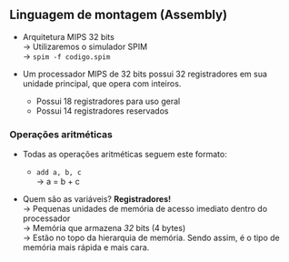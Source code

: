 ## Linguagem de montagem (Assembly)

- Arquitetura MIPS 32 bits
</br>&rarr;  Utilizaremos o simulador SPIM
</br>&rarr; `spim -f codigo.spim`

- Um processador MIPS de 32 bits possui 32 registradores em sua unidade principal, que opera com inteiros.
    - Possui 18 registradores para uso geral
    - Possui 14 registradores reservados


### Operações aritméticas
- Todas as operações aritméticas seguem este formato:
    - `add a, b, c`
    </br>&rarr; a = b + c

- Quem são as variáveis? **Registradores!**
    </br>&rarr; Pequenas unidades de memória de acesso imediato dentro do processador
    </br>&rarr; Memória que armazena *32* bits (4 bytes)
    </br>&rarr; Estão no topo da hierarquia de memória. Sendo assim, é o tipo de memória mais rápida e mais cara.